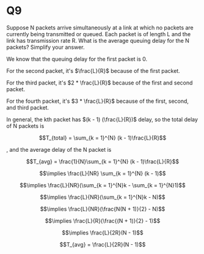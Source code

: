 # Q9 
Suppose N packets arrive simultaneously at a link at which no packets are currently being transmitted or queued. Each packet is of length L and the link has transmission rate R. What is the average queuing delay for the N packets? Simplify your answer. 


We know that the queuing delay for the first packet is 0.

For the second packet, it's $\frac{L}{R}$ because of the first packet.

For the third packet, it's $2 * \frac{L}{R}$ because of the first and second packet.

For the fourth packet, it's $3 * \frac{L}{R}$ because of the first, second, and third packet.

In  general, the kth packet has $(k - 1) (\frac{L}{R})$ delay, so the total delay of N packets is 

$$T_{total} = \sum_{k = 1}^{N} (k - 1)\frac{L}{R}$$

, and the average delay of the N packet is 

$$T_{avg} = \frac{1}{N}\sum_{k = 1}^{N} (k - 1)\frac{L}{R}$$

$$\implies \frac{L}{NR} \sum_{k = 1}^{N} (k - 1)$$

$$\implies \frac{L}{NR}(\sum_{k = 1}^{N}k - \sum_{k = 1}^{N}1)$$

$$\implies \frac{L}{NR}(\sum_{k = 1}^{N}k - N)$$

$$\implies \frac{L}{NR}(\frac{N(N + 1)}{2} - N)$$

$$\implies \frac{L}{R}(\frac{(N + 1)}{2} - 1)$$

$$\implies \frac{L}{2R}(N - 1)$$

$$T_{avg} = \frac{L}{2R}(N - 1)$$


